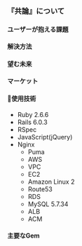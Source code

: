 ### 『共論』について

#### ユーザーが抱える課題

#### 解決方法


#### 望む未来


#### マーケット

#### 🔧使用技術
* Ruby 2.6.6
* Rails 6.0.3
* RSpec
* JavaScript(jQuery)
* Nginx
  * Puma
  * AWS
  * VPC
  * EC2
  * Amazon Linux 2
  * Route53
  * RDS
   * MySQL 5.7.34
  * ALB
  * ACM

#### 主要なGem

